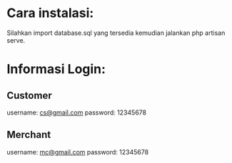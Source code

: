 # Cara instalasi:

Silahkan import database.sql yang tersedia kemudian jalankan php artisan serve.

# Informasi Login:

## Customer

username: cs@gmail.com
password: 12345678

## Merchant

username: mc@gmail.com
password: 12345678
